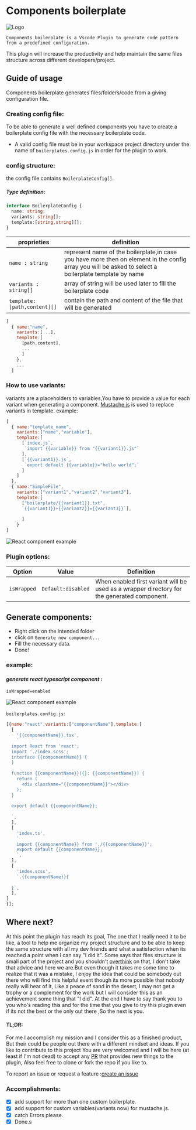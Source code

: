 # Components boilerplate
![Logo](assets/logo.png)

    Components boilerplate is a Vscode Plugin to generate code pattern from a predefined configuration.
This plugin will increase the productivity and help maintain the same files structure across different developers/project.
## Guide of usage
Components boilerplate generates files/folders/code from a giving configuration file.
### Creating config file:
To be able to generate a well defined components you have to create a boilerplate config file with the necessary boilerplate code.
* A valid config file must be in your workspace project directory under the name of `boilerplates.config.js` in order for the plugin to work.
### config structure:
the config file contains `BoilerplateConfig[]`.
##### **Type definition:**
```ts
interface BoilerplateConfig {
  name: string;
  variants: string[];
  template:[string,string][];
}
```


| proprieties | definition |
| -----| ------ | 
|``name : string``|represent name of the boilerplate,in case you have more then on element in the config array you will be asked to select a boilerplate template by name|
|``variants : string[]``|array of string will be used later to fill the boilerplate code|
|``template:[path,content][]``|contain the path and content of the file that will be generated|

```js
[
  { name:"name",
    variants:[...],
    template:[
      [path,content],
      ...
      ]
    },
    ...
  ]
```

### How to use variants:
variants are a placeholders to variables,You have to provide a value for each variant when generating a component.
[Mustache.js](https://github.com/janl/mustache.js) is used to replace variants in template.
example: 


```js
[
  { name:"template_name",
    variants:["name","variable"],
    template:[
      [`index.js`,
       `import {{variable}} from "{{variant1}}.js"`
      ],
      [`{{variant1}}.js`,
       `export default {{variable}}="hello world";`
      ]
    ]
  },
  { name:"SimpleFile",
    variants:["variant1","variant2","variant3"],
    template:[
      ["boilerplate/{{variant1}}.txt",
      `{{variant1}}+{{variant2}}={{variant3}}`],
      
      ]
    }
]
```
![React component example](assets/TestExample.gif)

### Plugin options:
|Option|Value|Definition
|------|------|-----|
|``isWrapped``|`Default:disabled`|When enabled first variant will be used as a wrapper directory for the generated component.


## Generate components:
- Right click on the intended folder
- click on `Generate new component...`
- Fill the necessary data.
- Done!
  

### example:
#### ***generate react typescript component :***
`isWrapped=enabled`

![React component example](assets/reactExample.gif)

`boilerplates.config.js`:
```js
[{name:"react",variants:["componentName"],template:[
  [
    '{{componentName}}.tsx',
    `
  import React from 'react';
  import './index.scss';
  interface {{componentName}} {
  }
  
  function {{componentName}}({}: {{componentName}}) {
    return (
      <div className="{{componentName}}"></div>
    );
  }
  
  export default {{componentName}};
  
  `,
  ],
  [
    'index.ts',
    `
    import {{componentName}} from './{{componentName}}';
    export default {{componentName}};    
    `,
  ],
  [
    'index.scss',
    `.{{componentName}}{
    
  }`,
  ],
]
}];
```

## Where next?
At this point the plugin has reach its goal, The one that I really need it to be like, a tool to help me organize my project structure and to be able to keep the same structure with all my dev friends and what a satisfaction when its reached a point when I can say "I did it".
Some says that files structure is small part of the project and you shouldn't [overthink](https://reactjs.org/docs/faq-structure.html#dont-overthink-it) on that, I don't take that advice and here we are.But even though it takes me some time to realize that it was a mistake, I enjoy the idea that could be somebody out there who will find this helpful event though its more possible that nobody really will hear of it, Like a peace of sand in the desert, I may not get a trophy or a complement for the work but I will consider this as an achievement some thing that "I did".
At the end I have to say thank you to you who's reading this and for the time that you give to try this plugin even if its not the best or the only out there ,So the next is you. 

#### TL;DR:
For me I accomplish my mission and I consider this as a finished product, But their could be people out there with a different mindset and ideas. If you like to contribute to this project You are very welcomed and I will be here (at least if I'm not dead) to accept any [PR](https://github.com/Danzo7/vscode-components-boilerplate/pulls) that provides new things to the plugin, Also feel free to clone or fork the repo if you like to.

To report an issue or request a feature :[create an issue](https://github.com/Danzo7/vscode-components-boilerplate/issues)

### Accomplishments:
- [x] add support for more than one custom boilerplate.
- [x] add support for custom variables(variants now) for mustache.js.
- [x] catch Errors please.
- [x] Done.s